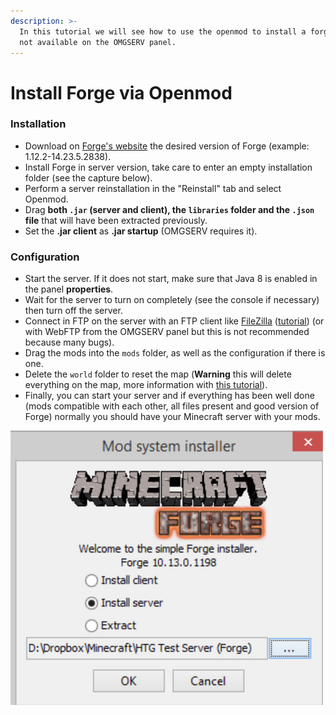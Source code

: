 ```yaml
---
description: >-
  In this tutorial we will see how to use the openmod to install a forge version
  not available on the OMGSERV panel.
---
```


# Install Forge via Openmod

### Installation

* Download on [Forge's website](http://files.minecraftforge.net) the desired version of Forge \(example: 1.12.2-14.23.5.2838\).
* Install Forge in server version, take care to enter an empty installation folder \(see the capture below\).
* Perform a server reinstallation in the "Reinstall" tab and select Openmod.
* Drag **both `.jar` \(server and client\), the `libraries` folder and the `.json` file** that will have been extracted previously.
* Set the **.jar client** as **.jar startup** \(OMGSERV requires it\).

### Configuration

* Start the server. If it does not start, make sure that Java 8 is enabled in the panel **properties**.
* Wait for the server to turn on completely \(see the console if necessary\) then turn off the server.
* Connect in FTP on the server with an FTP client like [FileZilla](https://filezilla-project.org/download.php?type=client) \([tutorial](https://www.omgserv.com/en/faq-minecraft/how_to_create_and_use_ftp_acces-86/)\) \(or with WebFTP from the OMGSERV panel but this is not recommended because many bugs\). 
* Drag the mods into the `mods` folder, as well as the configuration if there is one.
* Delete the `world` folder to reset the map \(**Warning** this will delete everything on the map, more information with [this tutorial](https://docs.idelya-network.fr/minecraft/dois-je-supprimer-mon-monde)\).
* Finally, you can start your server and if everything has been well done \(mods compatible with each other, all files present and good version of Forge\) normally you should have your Minecraft server with your mods.

![](../.gitbook/assets/small_capture_d_ecran_2021_01_13_a_14_26_55_49c6053892.png)

